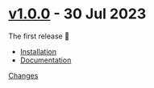 <a name="v1.0.0"></a>
# [v1.0.0](https://github.com/rhysd/winver/releases/tag/v1.0.0) - 30 Jul 2023

The first release :tada:

- [Installation](https://github.com/rhysd/winver#installation)
- [Documentation](https://docs.rs/winver/latest/winver/)

[Changes][v1.0.0]


[v1.0.0]: https://github.com/rhysd/winver/tree/v1.0.0

<!-- Generated by https://github.com/rhysd/changelog-from-release v3.7.0 -->

